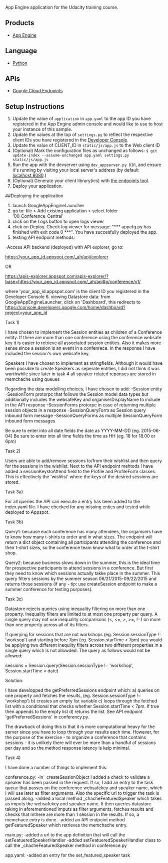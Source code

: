 App Engine application for the Udacity training course.

## Products
- [App Engine][1]

## Language
- [Python][2]

## APIs
- [Google Cloud Endpoints][3]

## Setup Instructions
1. Update the value of `application` in `app.yaml` to the app ID you
   have registered in the App Engine admin console and would like to use to host
   your instance of this sample.
2. Update the values at the top of `settings.py` to
   reflect the respective client IDs you have registered in the
   [Developer Console][4].
3. Update the value of CLIENT_ID in `static/js/app.js` to the Web client ID
4. (Optional) Mark the configuration files as unchanged as follows:
   `$ git update-index --assume-unchanged app.yaml settings.py static/js/app.js`
5. Run the app with the devserver using `dev_appserver.py DIR`, and ensure it's running by visiting your local server's address (by default [localhost:8080][5].)
6. (Optional) Generate your client library(ies) with [the endpoints tool][6].
7. Deploy your application.


[1]: https://developers.google.com/appengine
[2]: http://python.org
[3]: https://developers.google.com/appengine/docs/python/endpoints/
[4]: https://console.developers.google.com/
[5]: https://localhost:8080/
[6]: https://developers.google.com/appengine/docs/python/endpoints/endpoints_tool


##Deploying the application
1. launch GoogleAppEngineLauncher
2. go to: file > Add existing application > select folder '00_Conference_Central'
3. click on the Logs button to open logs viewer
4. click on Deploy. Check log viewer for message: "*** appcfg.py has finished with exit code 0 ***". You have succesfully deployed the app. 
5. testing API endpoint methods:

-Access API backend (deployed) with API explorer, go to:

https://your_app_id.appspot.com/_ah/api/explorer

OR

https://apis-explorer.appspot.com/apis-explorer/?base=https://your_app_id.appspot.com/_ah/api#p/conference/v1/

where 'your_app_id.appspot.com' is the client ID you registered in the Developer Console
6. viewing Datastore data: from GoogleAppEngineLauncher, click on 'Dashboard', this redirects to https://console.developers.google.com/home/dashboard?project=your_app_id





Task 1)

I have chosen to implement the Session entities as children of a Conference entity. If there are more than one conference using the conference websafe key it is easier to retrieve all associated session entities. Also it makes more sense since a session is an event in a confenrece. In the response I have included the session's own websafe key.

Speakers I have chosen to implement as stringfields. Although it would have been possible to create Speakers as seperate entities, I did not think it was worthwhile since later in task 4 all speaker related reponses are stored in memchache using queues

Regarding the data modelling choices, I have chosen to add:
-Session entity
-SessionForm protorpc that follows the Session model data types but additionally includes the websafeKey and organiserDisplayName to include in the API response
-SessionForms protorpc in case of returning multiple session objects in a response
-SessionQueryForm as Session query inbound form message
-SessionQueryForms as multiple SessionQueryForm inbound form messages

Be sure to enter into all date fields the date as YYYY-MM-DD (eg. 2015-06-04)
Be sure to enter into all time fields the time as HH (eg. 18 for 18.00 or 6pm)

Task 2) 

Users are able to add/remove sessions to/from their wishlist and then query for the sessions in the wishlist. Next to the API endpoint mehtods I have added a sessionKeystoAttend field to the Profile and ProfileForm classes. This is effectively the 'wishlist' where the keys of the desired sessions are stored. 


Task 3a)

For all queries the API can execute a entry has been added to the index.yaml file. I have checked for any missing enties and tested while deployed to Appspot. 

Task 3b)

Query1: because each conference has many attendees, the organisers have to know how many t-shirts to order and in what sizes. The endpoint will return a dict object containing all participants attending the conference and their t-shirt sizes, so the conference team know what to order at the t-shirt shop. 

Query2: because business slows down in the summer, this is the ideal time for prospective participants to attend sessions in a conference. But first they need to know which sessions actually takke place in the summer. This query filters sessions by the summer season 06/21/2015-09/22/2015 and returns those sessions (if any - tip: use createSession endpoint to make a summer conference for testing purposes).

Task 3c)

Datastore rejects queries using inequality filtering on more than one property. Inequality filters are limited to at most one property per query. A single query may not use inequality comparisons (<, <=, >, >=, !=) on more than one property across all of its filters. 

If querying for sessions that are not workshops (eg. Session.sessionType != 'worksop') and starting before 7pm (eg. Session.starTime < 7pm) you would be applying two different inequlity filters across two different properties in a single query which is not allowded. The query as follows would not be allowed:

sessions = Session.query(Session.sessionType != 'workshop', Session.startTime < date)

Solution:

I have developped the getPreferredSessions endpoint which: a) queries on one property and fetches the results, (eg. Session.sessionType != 'workshop') b) creates an empty list variable c) loops through the fetched list with a conditional that checks whether Session.startTime < 7pm. If true then appends to the empty list d) returns the list. See API endpoint 'getPreferredSessions' in conferency.py.

The drawback of doing this is that it is more computational heavy for the server since you have to loop through your results each time. However, for the purpose of the exercise - to organize a conference that contains sessions - it is unlikely there will ever be more than a handful of sessions per day and so the method response latency is kelp minimal. 

Task 4)

I have done a number of things to implement this:

conference.py:
-in _createSessionObject I added a check to validate a speaker has been passed in the 
request. If so, I add an entry to the task queue that passes on the conference websafekey and speaker name, which I will use later as filter arguments. Also the specific url to trigger the task is passed along. 
-added a local method _chacheFeaturedSpeaker which takes as imputs the websafekey and speaker name. It then queries datastore taking in aforementioned imputs as filter arguments, fetches results and checks that mthere are more than 1 session in the results. If so, a memchace entry is done. 
-added an API endpoint method getFeaturedSpeaker which retrieves the memchache entry.

main.py:
-added a url to the app definition that will call the setFeatueredSpeakerHandler
-added setFeatueredSpeakerHandler class to call the _chacheFeaturedSpeaker method in conference.py

app.yaml:
-added an entry for the set_featured_speaker task








